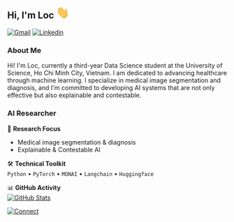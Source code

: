 <h2> Hi, I'm Loc <img src="https://raw.githubusercontent.com/ABSphreak/ABSphreak/master/gifs/Hi.gif" width="30"></h2>
<a href="mailto:chloc22@clc.fitus.edu.vn"><img src="https://img.shields.io/badge/Gmail-D14836?style=for-the-badge&amp;logo=gmail&amp;logoColor=white&amp;url=https://gmail.com" alt="Gmail"></a>
<a href="https://www.linkedin.com/in/cao-hoang-loc-3a7502373/"><img src="https://img.shields.io/badge/linkedin-%230077B5.svg?style=for-the-badge&amp;logo=linkedin&amp;logoColor=white&amp;url=https://www.linkedin.com/in/nqbinh" alt="Linkedin"></a>

### About Me

Hi! I'm Loc, currently a third-year Data Science student at the University of Science, Ho Chi Minh City, Vietnam. I am dedicated to advancing healthcare through machine learning. I specialize in medical image segmentation and diagnosis, and I'm committed to developing AI systems that are not only effective but also explainable and contestable.

### AI Researcher

🔬 **Research Focus**  
- Medical image segmentation & diagnosis  
- Explainable & Contestable AI

🛠️ **Technical Toolkit**  
`Python` • `PyTorch` • `MONAI` • `Langchain`  • `Huggingface` 

📊 **GitHub Activity**  
[![GitHub Stats](https://github-readme-stats.vercel.app/api?username=loc110504&show_icons=true&theme=dark)](https://github.com/loc110504)

[![Connect](https://img.shields.io/badge/Contact_Me-Email-informational?style=flat&logo=protonmail)](mailto:chloc@clc.fitus.edu.vn)
